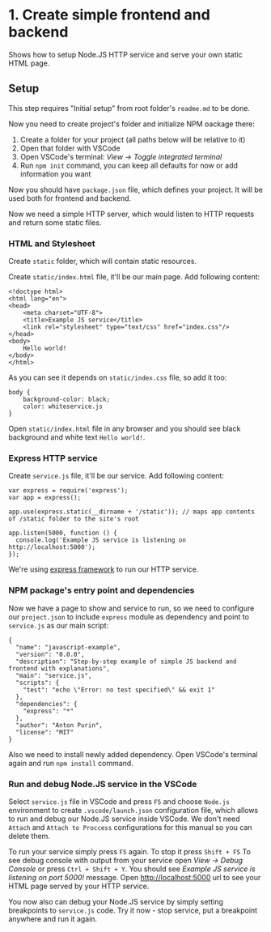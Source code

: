# 1. Create simple frontend and backend
Shows how to setup Node.JS HTTP service and serve your own static HTML page. 

## Setup
This step requires "Initial setup" from root folder's `readme.md` to be done.

Now you need to create project's folder and initialize NPM oackage there:
1. Create a folder for your project (all paths below will be relative to it)
2. Open that folder with VSCode
3. Open VSCode's terminal: _View -> Toggle integrated terminal_ 
4. Run `npm init` command, you can keep all defaults for now or add information you want

Now you should have `package.json` file, which defines your project. It will be used both for frontend and backend. 

Now we need a simple HTTP server, which would listen to HTTP requests and return some static files.

### HTML and Stylesheet
Create `static` folder, which will contain static resources.

Create `static/index.html` file, it'll be our main page. Add following content:
```
<!doctype html>
<html lang="en">
<head>
    <meta charset="UTF-8">
    <title>Example JS service</title>
    <link rel="stylesheet" type="text/css" href="index.css"/>
</head>
<body>
    Hello world!
</body>
</html>
```
As you can see it depends on `static/index.css` file, so add it too:
```
body {
    background-color: black;
    color: whiteservice.js
}
```
Open `static/index.html` file in any browser and you should see black background and white text `Hello world!`.

### Express HTTP service
Create `service.js` file, it'll be our service. Add following content:
```
var express = require('express');
var app = express();

app.use(express.static(__dirname + '/static')); // maps app contents of /static folder to the site's root

app.listen(5000, function () {
  console.log('Example JS service is listening on http://localhost:5000');
});
```

We're using [express framework](https://expressjs.com/) to run our HTTP service.

### NPM package's entry point and dependencies
Now we have a page to show and service to run, so we need to configure our `project.json` to include `express` module as dependency and point to `service.js` as our main script:
```
{
  "name": "javascript-example",
  "version": "0.0.0",
  "description": "Step-by-step example of simple JS backend and frontend with explanations",
  "main": "service.js",
  "scripts": {
    "test": "echo \"Error: no test specified\" && exit 1"
  },
  "dependencies": { 
    "express": "*" 
  },
  "author": "Anton Purin",
  "license": "MIT"
}
```
Also we need to install newly added dependency. Open VSCode's terminal again and run `npm install` command.

### Run and debug Node.JS service in the VSCode
Select `service.js` file in VSCode and press `F5` and choose `Node.js` environment to create `.vscode/launch.json` configuration file, which allows to run and debug our Node.JS service inside VSCode.
We don't need `Attach` and `Attach to Proccess` configurations for this manual so you can delete them.

To run your service simply press `F5` again. To stop it press `Shift + F5`
To see debug console with output from your service open _View -> Debug Console_ or press `Ctrl + Shift + Y`.
You should see _Example JS service is listening on port 5000!_ message. Open [http://localhost:5000](http://localhost:5000) url to see your HTML page served by your HTTP service.

You now also can debug your Node.JS service by simply setting breakpoints to `service.js` code. 
Try it now - stop service, put a breakpoint anywhere and run it again.